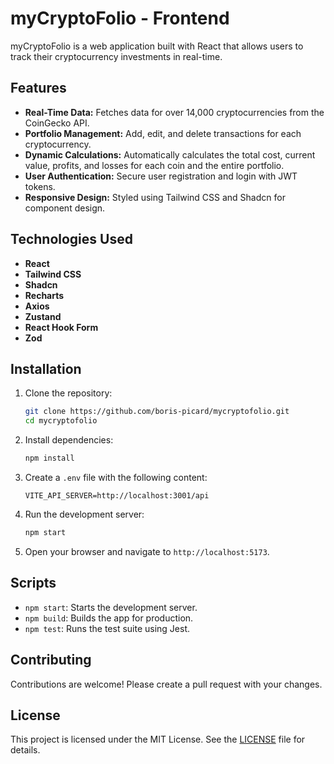 # myCryptoFolio - Frontend

myCryptoFolio is a web application built with React that allows users to track their cryptocurrency investments in real-time.

## Features
- **Real-Time Data:** Fetches data for over 14,000 cryptocurrencies from the CoinGecko API.
- **Portfolio Management:** Add, edit, and delete transactions for each cryptocurrency.
- **Dynamic Calculations:** Automatically calculates the total cost, current value, profits, and losses for each coin and the entire portfolio.
- **User Authentication:** Secure user registration and login with JWT tokens.
- **Responsive Design:** Styled using Tailwind CSS and Shadcn for component design.

## Technologies Used
- **React**
- **Tailwind CSS**
- **Shadcn**
- **Recharts**
- **Axios**
- **Zustand**
- **React Hook Form**
- **Zod**

## Installation

1. Clone the repository:
    ```bash
    git clone https://github.com/boris-picard/mycryptofolio.git
    cd mycryptofolio
    ```

2. Install dependencies:
    ```bash
    npm install
    ```

3. Create a `.env` file with the following content:
    ```plaintext
    VITE_API_SERVER=http://localhost:3001/api
    ```

4. Run the development server:
    ```bash
    npm start
    ```

5. Open your browser and navigate to `http://localhost:5173`.

## Scripts

- `npm start`: Starts the development server.
- `npm build`: Builds the app for production.
- `npm test`: Runs the test suite using Jest.

## Contributing

Contributions are welcome! Please create a pull request with your changes.

## License

This project is licensed under the MIT License. See the [LICENSE](LICENSE) file for details.
